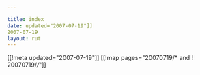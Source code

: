 ```yaml
---

title: index
date: updated="2007-07-19"]]
2007-07-19
layout: rut
---
```


[[!meta updated="2007-07-19"]]
[[!map pages="20070719/* and ! 20070719/*/*"]]
